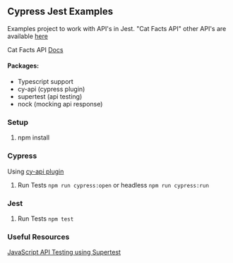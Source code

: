 ## Cypress Jest Examples

Examples project to work with API's in Jest. "Cat Facts API" other API's are available [here](https://github.com/public-apis/public-apis)  

Cat Facts API [Docs](https://alexwohlbruck.github.io/cat-facts/docs/endpoints/facts.html)  

#### Packages:
- Typescript support  
- cy-api (cypress plugin)
- supertest (api testing)
- nock (mocking api response)

### Setup

1. npm install

### Cypress
Using [cy-api plugin](https://github.com/bahmutov/cy-api)

1. Run Tests `npm run cypress:open` or headless `npm run cypress:run`

### Jest

1. Run Tests `npm test`

### Useful Resources

[JavaScript API Testing using Supertest](https://testautomationu.applitools.com/javascript-api-testing/)
